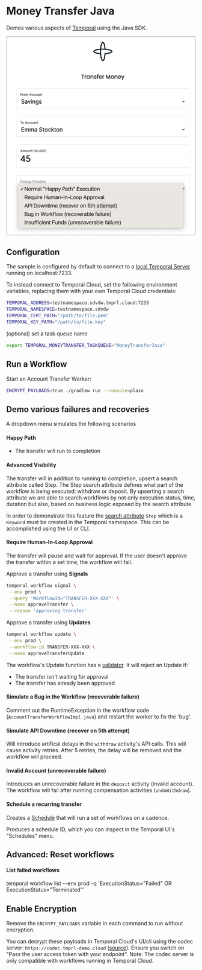 # Money Transfer Java

Demos various aspects of [Temporal](https://temporal.io) using the Java SDK.

![UI Screenshot](./ui.png)

## Configuration

The sample is configured by default to connect to
a [local Temporal Server](https://docs.temporal.io/cli#starting-the-temporal-server) running on localhost:7233.

To instead connect to Temporal Cloud, set the following environment variables, replacing them with your own Temporal
Cloud credentials:

```bash
TEMPORAL_ADDRESS=testnamespace.sdvdw.tmprl.cloud:7233
TEMPORAL_NAMESPACE=testnamespace.sdvdw
TEMPORAL_CERT_PATH="/path/to/file.pem"
TEMPORAL_KEY_PATH="/path/to/file.key"
````

(optional) set a task queue name

```bash
export TEMPORAL_MONEYTRANSFER_TASKQUEUE="MoneyTransferJava"
```

## Run a Workflow

Start an Account Transfer Worker:

```bash
ENCRYPT_PAYLOADS=true ./gradlew run --console=plain
```

## Demo various failures and recoveries

A dropdown menu simulates the following scenarios

#### Happy Path

- The transfer will run to completion

#### Advanced Visibility

The transfer will in addition to running to completion, upsert a search attribute called Step. The Step search attribute
defines what part of the workflow is being executed: withdraw or deposit. By upserting a search attribute we are able to
search workflows by not only execution status, time, duration but also, based on business logic exposed by the search
attribute.

In order to demonstrate this feature the [search attribute](https://docs.temporal.io/visibility#search-attribute)
```Step``` which is a ```Keyword``` must be created in the Temporal namespace. This can be accomplished using the UI or
CLI.

#### Require Human-In-Loop Approval

The transfer will pause and wait for approval. If the user doesn't approve the transfer within a set time, the workflow
will fail.

Approve a transfer using **Signals**

```bash
temporal workflow signal \
 --env prod \
 --query 'WorkflowId="TRANSFER-XXX-XXX"' \
 --name approveTransfer \
 --reason 'approving transfer'
```

Approve a transfer using **Updates**

```bash
temporal workflow update \
 --env prod \
 --workflow-id TRANSFER-XXX-XXX \
 --name approveTransferUpdate
```

The workflow's Update function has a [validator](https://docs.temporal.io/dev-guide/java/features#validate-an-update).
It will reject an Update if:

- The transfer isn't waiting for approval
- The transfer has already been approved

#### Simulate a Bug in the Workflow (recoverable failure)

Comment out the RuntimeException in the workflow code (`AccountTransferWorkflowImpl.java`) and restart the worker to fix
the 'bug'.

#### Simulate API Downtime (recover on 5th attempt)

Will introduce artifical delays in the `withdraw` activity's API calls. This will cause activity retries. After 5
retries, the delay will be removed and the workflow will proceed.

#### Invalid Account (unrecoverable failure)

Introduces an unrecoverable failure in the `deposit` activity (invalid account). The workflow will fail after running
compensation activities (`undoWithdraw`).

#### Schedule a recurring transfer

Creates a [Schedule](https://docs.temporal.io/workflows#schedule) that will run a set of workflows on a cadence.

Produces a schedule ID, which you can inspect in the Temporal UI's "Schedules" menu.

## Advanced: Reset workflows

#### List failed workflows

temporal workflow list --env prod -q 'ExecutionStatus="Failed" OR ExecutionStatus="Terminated"'

## Enable Encryption

Remove the `ENCRYPT_PAYLOADS` variable in each command to run without encryption.

You can decrypt these payloads in Temporal Cloud's UI/cli using the codec server:
`https://codec.tmprl-demo.cloud` ([source](https://github.com/steveandroulakis/temporal-codec-server)). Ensure you
switch on "Pass the user access token with your endpoint". Note: The codec server is only compatible with workflows
running in Temporal Cloud.

